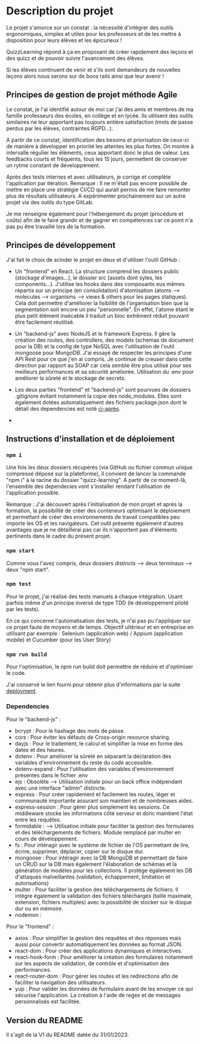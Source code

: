 # Description du projet

Le projet s'amorce sur un constat : la nécessité d'intégrer des outils ergonomiques, simples et utiles pour les professeurs et de les mettre à disposition pour leurs élèves et les épicurieux !

QuizzLearning répond à ça en proposant de créer rapidement des leçons et des quizz et de pouvoir suivre l'avancement des élèves.

Si les élèves continuent de venir et s'ils sont demandeurs de nouvelles leçons alors nous serons sur de bons rails ainsi que leur avenir !

## Principes de gestion de projet méthode Agile

Le constat, je l'ai identifié autour de moi car j'ai des amis et membres de ma famille professeurs des écoles, en collège et en lycée. Ils utilisent des outils similaires ne leur apportant pas toujours entière satisfaction (mots de passe perdus par les élèves, contraintes RGPD...).

A partir de ce constat, identification des besoins et priorisation de ceux-ci de manière à développer en priorité les attentes les plus fortes. On montre à intervalle régulier les éléments, ceux apportant donc le plus de valeur. Les feedbacks courts et fréquents, tous les 15 jours, permettent de conserver un rytme constant de développement.

Après des tests internes et avec utilisateurs, je corrige et complète l'application par itération. Remarque : Il ne m'était pas encore possible de mettre en place une stratégie CI/CD qui aurait permis de me faire remonter plus de résultats utilisateurs. A expérimenter prochainement sur un autre projet via des outils du type GitLab.

Je me renseigne également pour l'hébergement du projet (procédure et coûts) afin de le faire grandir et de gagner en compétences car ce point n'a pas pu être travaillé lors de la formation.

## Principes de développement

J'ai fait le choix de scinder le projet en deux et d'utiliser l'outil GitHub :

- Un "frontend" en React. La structure comprend les dossiers public (stockage d'images...), le dossier src (assets dont syles, les components...). J'utilise les hooks dans des composants eux mêmes répartis sur un principe (en consolidation) d'atomisation (atoms --> molecules --> organisms --> views & others pour les pages statiques). Cela doit permettre d'améliorer la lisibilité de l'organisation bien que la segmentation soit encore un peu "personnelle". En effet, l'atome étant le plus petit élément insécable il traduit un bloc extrêment réduit pouvant être facilement réutilisé.

- Un "backend-js" avec NodeJS et le framework Express. Il gère la création des routes, des controllers, des models (schemas de document pour la DB) et la config de type NoSQL avec l'utilisation de l'outil mongoose pour MongoDB. J'ai essayé de respecter les principes d'une API Rest pour ce que j'en ai compris. Je continue de creuser dans cette direction par rapport au SOAP car cela semble être plus utilisé pour ses meilleurs performances et sa sécurité améliorée. Utilisation du .env pour améliorer la sûreté et le stockage de secrets.

- Les deux parties "frontend" et "backend-js" sont pourvues de dossiers .gitignore évitant notamment la copie des node_modules. Elles sont également dotées automatiquement des fichiers package.json dont le détail des dependencies est noté [ci-après](#Dependencies).

- 

## Instructions d'installation et de déploiement

### `npm i`
Une fois les deux dossiers récupérés (via GitHub ou fichier commun unique compressé déposé sur la plateforme), il convient de lancer la commande "npm i" à la racine du dossier "quizz-learning". A partir de ce moment-là, l'ensemble des dependecies vont s'installer rendant l'utilisation de l'application possible.

Remarque : J'ai découvert après l'initialisation de mon projet et après la formation, la possibilité de créer des conteneurs optimisant le déploiement et permettant de créer des environnements de travail compatibles peu importe les OS et les navigateurs. Cet outil présente également d'autres avantages que je ne détaillerai pas car ils n'apportent pas d'éléments pertinents dans le cadre du présent projet.

### `npm start`

Comme vous l'avez compris, deux dossiers distincts --> deux terminaux --> deux "npm start".

### `npm test`

Pour le projet, j'ai réalisé des tests manuels à chaque intégration. Usant parfois même d'un principe inversé de type TDD (le développement piloté par les tests).

En ce qui concerne l'automatisation des tests, je n'ai pas pu l'appliquer sur ce projet faute de moyens et de temps. Objectif ultérieur et en entreprise en utilisant par exemple : Selenium (application web) / Appium (application mobile) et Cucumber (pour les User Story)

### `npm run build`

Pour l'optimisation, le npm run build doit permettre de réduire et d'optimiser le code.

J'ai conservé le lien fourni pour obtenir plus d'informations par la suite [deployment](https://facebook.github.io/create-react-app/docs/deployment).


### Dependencies

Pour le "backend-js" :
- bcrypt : Pour le hashage des mots de passe.
- cors : Pour éviter les défauts de Cross-origin resource sharing.
- dayjs : Pour le traitement, le calcul et simplifier la mise en forme des dates et des heures.
- dotenv : Pour améliorer la sûreté en séparant la déclaration des variables d'environnement du reste du code accessible.
- dotenv-expand : Pour l'utilisation des variables d'environnement présentes dans le fichier .env
- ejs : Obsolète --> Utilisation initiale pour un back office indépendant avec une interface "admin" distincte.
- express : Pour créer rapidement et facilement les routes, léger et communauté importante assurant son maintien et de nombreuses aides.
- express-session : Pour gérer plus simplement les sessions. Ce middleware stocke les informations côté serveur et donc maintient l'état entre les requêtes.
- formidable : --> Utilisation initiale pour faciliter la gestion des formulaires et des téléchargements de fichiers. Module remplacé par multer en cours de développement.
- fs : Pour intéragir avec le système de fichier de l'OS permettant de lire, écrire, supprimer, déplacer, copier sur le disque dur.
- mongoose : Pour intéragir avec la DB MongoDB et permettant de faire un CRUD sur la DB mais également l'élaboration de schémas et la génération de modèles pour les collections. Il protège également les DB d'attaques malveillantes (validation, échappement, limitation et autorisations)
- multer : Pour faciliter la gestion des téléchargements de fichiers. Il intègre également la validation des fichiers téléchargés (taille maximale, extension, fichiers multiples) avec la possibilité de stocker sur le disque dur ou en mémoire.
- nodemon :

Pour le "frontend" :
- axios : Pour simplifier la gestion des requêtes et des réponses mais aussi pour convertir automatiquement les données au format JSON.
- react-dom : Pour créer des applications dynamiques et interactives.
- react-hook-form : Pour améliorer la création des formulaires notamment sur les aspects de validation, de contrôle et d'optimisation des performances.
- react-router-dom : Pour gérer les routes et les redirections afin de faciliter la navigation des utilisateurs.
- yup : Pour valider les données de formulaire avant de les envoyer ce qui sécurise l'application. La création à l'aide de regex et de messages personnalisés est facilitée.


## Version du README

Il s'agit de la V1 du README datée du 31/01/2023.